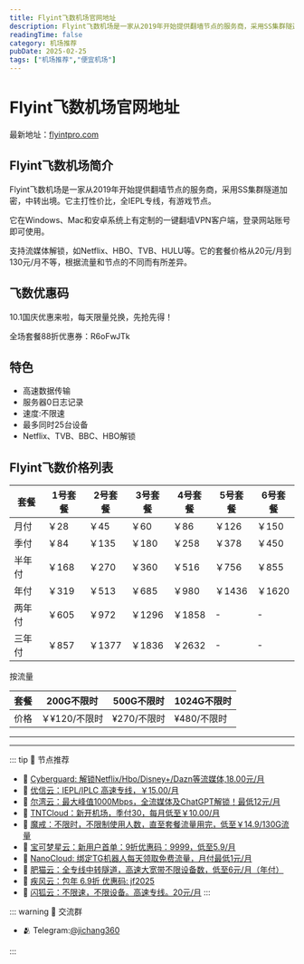 ```yaml
---
title: Flyint飞数机场官网地址
description: Flyint飞数机场是一家从2019年开始提供翻墙节点的服务商，采用SS集群隧道加密，中转出境。它主打性价比，全IEPL专线，有游戏节点。
readingTime: false
category: 机场推荐
pubDate: 2025-02-25
tags: ["机场推荐","便宜机场"]
---
```


# Flyint飞数机场官网地址

最新地址：[flyintpro.com](https://a.suola.link/youxinyun)

## Flyint飞数机场简介

Flyint飞数机场是一家从2019年开始提供翻墙节点的服务商，采用SS集群隧道加密，中转出境。它主打性价比，全IEPL专线，有游戏节点。

它在Windows、Mac和安卓系统上有定制的一键翻墙VPN客户端，登录网站账号即可使用。

支持流媒体解锁，如Netflix、HBO、TVB、HULU等。它的套餐价格从20元/月到130元/月不等，根据流量和节点的不同而有所差异。

## 飞数优惠码

10.1国庆优惠来啦，每天限量兑换，先抢先得！ 

全场套餐88折优惠券：R6oFwJTk

## 特色

* 高速数据传输
* 服务器0日志记录
* 速度:不限速
* 最多同时25台设备
* Netflix、TVB、BBC、HBO解锁

## Flyint飞数价格列表

|套餐|1号套餐|2号套餐|3号套餐|4号套餐|5号套餐|6号套餐|
|----|----|----|----|----|----|----|
|月付|￥28|￥45|￥60|￥86|￥126|￥150|
|季付|￥84|￥135|￥180|￥258|￥378|￥450|
|半年付|￥168|￥270|￥360|￥516|￥756|￥855|
|年付|￥319|￥513|￥685|￥980|￥1436|￥1620|
|两年付|￥605|￥972|￥1296|￥1858|-|-|
|三年付|￥857|￥1377|￥1836|￥2632|-|-|

按流量

|套餐|200G不限时|500G不限时|1024G不限时|
|----|----|----|----|
|价格|￥¥120/不限时|¥270/不限时|¥480/不限时|

---------
---------

::: tip 🎉 节点推荐
- 🚀 [Cyberguard: 解锁Netflix/Hbo/Disney+/Dazn等流媒体,18.00元/月](https://www.cyberguard.best/#/register?code=XsreC0T5)<br>
- 🚀 [优信云：IEPL/IPLC 高速专线，￥15.00/月](https://www.优信云.com/#/register?code=JRtE5uIV)<br>
- 🚀 [尔湾云：最大峰值1000Mbps，全流媒体及ChatGPT解锁！最低12元/月](https://erwan6.net/auth/register?code=BoObCd)<br>
- 🚀 [TNTCloud：新开机场，季付30，每月低至￥10.00/月](https://haibing822.tntvipaff.cc/#/register?code=GtjJVgml)<br>
- 🚀 [魔戒：不限时，不限制使用人数，直至套餐流量用完，低至￥14.9/130G流量](https://mojie.app/#/register?code=sSdtPtLo)<br>
- 🚀 [宝可梦星云：新用户首单：9折优惠码：9999，低至5.9/月 ](https://a.suola.link/pokemon)<br>
- 🚀 [NanoCloud: 绑定TG机器人每天领取免费流量，月付最低1元/月](https://edu.uodoo.bid/auth/register?code=JMiOQDHf)<br>
- 🚀 [肥猫云：全专线中转隧道，高速大宽带不限设备数，低至6元/月（年付）](https://fchb1188.fcvipaff.cc/register?aff=X1vZd2wf)<br>
- 🚀 [疾风云：包年 6.9折 优惠码: jf2025](https://homes.tr25.cn?code=ReCm)<br>
- 🚀 [闪狐云：不限速，不限设备。高速专线。20元/月](https://inv02.ffaff.cc/register?aff=WQApz2pv)
:::

::: warning  💬 交流群

- 🫂 Telegram:[@jichang360](https://t.me/jichang360)

:::
